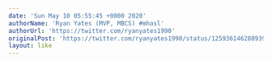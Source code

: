 ```yaml
---
date: 'Sun May 10 05:55:45 +0000 2020'
authorName: 'Ryan Yates (MVP, MBCS) #mhasl'
authorUrl: 'https://twitter.com/ryanyates1990'
originalPost: 'https://twitter.com/ryanyates1990/status/1259361462889394183'
layout: like
---
```

